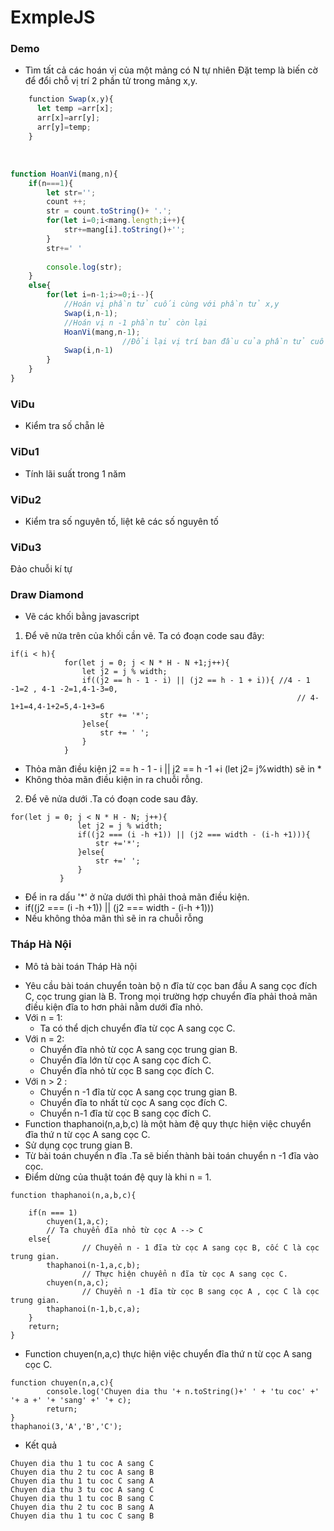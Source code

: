 # ExmpleJS

### Demo
* Tìm tất cả các hoán vị của một mảng có N tự nhiên
   Đặt temp là biến cờ để đổi chỗ vị trí 2 phần tử trong mảng x,y.
   
``` javascript
    function Swap(x,y){
	  let temp =arr[x];
	  arr[x]=arr[y];
	  arr[y]=temp;
    }
 ```
   
``` javascript
function HoanVi(mang,n){
	if(n===1){
		let str='';
		count ++;
		str = count.toString()+ '.';
		for(let i=0;i<mang.length;i++){
			str+=mang[i].toString()+'';
		}
		str+=' '
		
		console.log(str);
	}
	else{
		for(let i=n-1;i>=0;i--){
			//Hoán vị phần tử cuối cùng với phần tử x,y
			Swap(i,n-1);
			//Hoán vị n -1 phần tử còn lại
			HoanVi(mang,n-1);
                         //Đổi lại vị trí ban đầu của phần tử cuối cùng và phần tử x,y hiện tại
			Swap(i,n-1)
		}
	}
}

```
### ViDu
* Kiểm tra số chẵn lẻ

### ViDu1
* Tính lãi suất trong 1 năm

### ViDu2
* Kiểm tra số nguyên tố, liệt kê các số nguyên tố

### ViDu3
Đảo chuỗi kí tự
### Draw Diamond
* Vẽ các khối bằng javascript
1. Để vẽ nửa trên của khối cần vẽ. Ta có đoạn code sau đây:

```
if(i < h){
			for(let j = 0; j < N * H - N +1;j++){
				let j2 = j % width;
				if((j2 == h - 1 - i) || (j2 == h - 1 + i)){ //4 - 1 -1=2 , 4-1 -2=1,4-1-3=0,
																// 4-1+1=4,4-1+2=5,4-1+3=6
					str += '*';
				}else{
					str += ' ';
				}
			}
```
- Thỏa mãn điều kiện j2 == h - 1 - i ||  j2 == h -1 +i (let  j2= j%width) sẽ in * 
- Không thỏa mãn điều kiện in ra chuỗi rỗng. 
 2. Để vẽ nửa dưới .Ta có đoạn code sau đây.
 ```
for(let j = 0; j < N * H - N; j++){
				let j2 = j % width;
				if((j2 === (i -h +1)) || (j2 === width - (i-h +1))){
					str +='*';
				}else{
					str +=' ';
				}
			}
```

- Để in ra dấu '*' ở nửa dưới thì phải thoả mãn điều kiện. 
- if((j2 === (i -h +1)) || (j2 === width - (i-h +1))) 
- Nếu không thỏa mãn thì sẽ in ra chuỗi rỗng 
 
### Tháp Hà Nội
* Mô tả bài toán Tháp Hà nội
- Yêu cầu bài toán chuyển toàn bộ n đĩa từ cọc ban đầu A  sang cọc đích C, cọc trung gian là B.
  Trong mọi trường hợp chuyển đĩa phải thoả mãn điều kiện đĩa to hơn phải nằm  dưới đĩa nhỏ.
- Với n = 1:
  - Ta có thể dịch chuyển đĩa từ cọc A sang cọc C.
- Với n = 2:
  - Chuyển đĩa nhỏ từ cọc A sang cọc trung gian B.
  - Chuyển đĩa lớn từ cọc A sang cọc đích C.
  - Chuyển đĩa nhỏ từ cọc B sang cọc đích C.
- Với n > 2 :
  - Chuyển n -1 đĩa từ cọc A sang cọc trung gian B.
  - Chuyển đĩa to nhất từ cọc A sang cọc đích C.
  - Chuyển n-1 đĩa từ cọc B sang cọc đích C.
- Function thaphanoi(n,a,b,c) là một hàm đệ quy thực hiện việc chuyển đĩa thứ n từ cọc A sang cọc C.
- Sử dụng cọc trung gian B.
- Từ bài toán chuyển n đĩa .Ta sẽ biến thành bài toán chuyển n -1 đĩa vào cọc.
- Điểm dừng của thuật toán đệ quy là khi n = 1.
```
function thaphanoi(n,a,b,c){
	
	if(n === 1)
		chuyen(1,a,c);
        // Ta chuyển đĩa nhỏ từ cọc A --> C
	else{
                // Chuyển n - 1 đĩa từ cọc A sang cọc B, cốc C là cọc trung gian.
		thaphanoi(n-1,a,c,b);
                // Thực hiện chuyển n đĩa từ cọc A sang cọc C.
		chuyen(n,a,c);
                // Chuyển n -1 đĩa từ cọc B sang cọc A , cọc C là cọc trung gian.
		thaphanoi(n-1,b,c,a);
	}
	return;
}
```
- Function chuyen(n,a,c) thực hiện việc chuyển đĩa thứ n từ cọc A sang cọc C.
```
function chuyen(n,a,c){
		console.log('Chuyen dia thu '+ n.toString()+' ' + 'tu coc' +' '+ a +' '+ 'sang' +' '+ c);
		return;
}
thaphanoi(3,'A','B','C');
```
  
- Kết quả
```
Chuyen dia thu 1 tu coc A sang C
Chuyen dia thu 2 tu coc A sang B
Chuyen dia thu 1 tu coc C sang A
Chuyen dia thu 3 tu coc A sang C
Chuyen dia thu 1 tu coc B sang C
Chuyen dia thu 2 tu coc B sang A
Chuyen dia thu 1 tu coc C sang B
```
